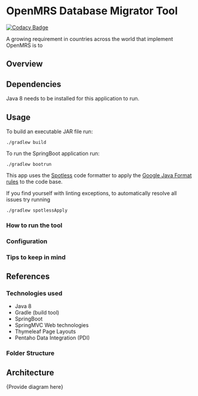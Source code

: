 # OpenMRS Database Migrator Tool

[![Codacy Badge](https://api.codacy.com/project/badge/Grade/4b76ce9cc36f41abaa078b07182f0a24)](https://app.codacy.com/app/esaude-epts/openmrs-database-migrator?utm_source=github.com&utm_medium=referral&utm_content=esaude/openmrs-database-migrator&utm_campaign=Badge_Grade_Dashboard)

A growing requirement in countries across the world that implement OpenMRS is to 

## Overview

## Dependencies

Java 8 needs to be installed for this application to run.

## Usage

To build an executable JAR file run: 

```
./gradlew build
```

To run the SpringBoot application run: 

```
./gradlew bootrun
```

This app uses the [Spotless](https://github.com/diffplug/spotless/tree/master/plugin-gradle) code formatter to apply the [Google Java Format rules](https://github.com/google/google-java-format) to the code base.

If you find yourself with linting exceptions, to automatically resolve all issues try running 

```
./gradlew spotlessApply
```

### How to run the tool

### Configuration

### Tips to keep in mind

## References

### Technologies used

* Java 8
* Gradle (build tool)
* SpringBoot
* SpringMVC Web technologies
* Thymeleaf Page Layouts
* Pentaho Data Integration (PDI)

### Folder Structure


## Architecture

{Provide diagram here}